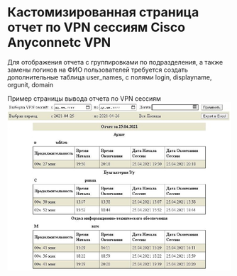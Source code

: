 # Кастомизированная страница отчет по VPN сессиям Cisco Anyconnetc VPN

Для отображения отчета с группировками по подразделения, а также замены логинов на ФИО пользователей
требуется создать дополнительные таблица user_names, с полями login, displayname, orgunit, domain


Пример страницы  вывода отчета по VPN сессиям
![Отчет](https://github.com/antonh2o/stathtml/blob/main/cisco_anyconnect.jpg)
